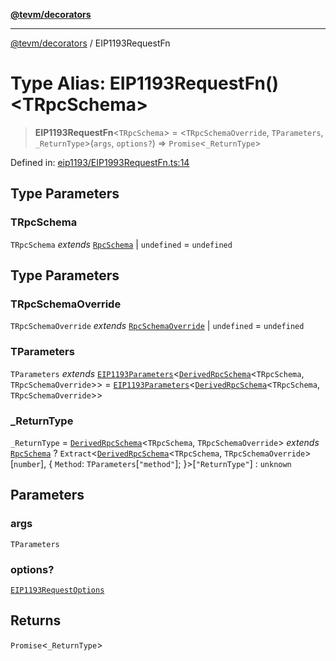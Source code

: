 [**@tevm/decorators**](../README.md)

***

[@tevm/decorators](../globals.md) / EIP1193RequestFn

# Type Alias: EIP1193RequestFn()\<TRpcSchema\>

> **EIP1193RequestFn**\<`TRpcSchema`\> = \<`TRpcSchemaOverride`, `TParameters`, `_ReturnType`\>(`args`, `options?`) => `Promise`\<`_ReturnType`\>

Defined in: [eip1193/EIP1993RequestFn.ts:14](https://github.com/evmts/tevm-monorepo/blob/main/packages/decorators/src/eip1193/EIP1993RequestFn.ts#L14)

## Type Parameters

### TRpcSchema

`TRpcSchema` *extends* [`RpcSchema`](RpcSchema.md) \| `undefined` = `undefined`

## Type Parameters

### TRpcSchemaOverride

`TRpcSchemaOverride` *extends* [`RpcSchemaOverride`](RpcSchemaOverride.md) \| `undefined` = `undefined`

### TParameters

`TParameters` *extends* [`EIP1193Parameters`](EIP1193Parameters.md)\<[`DerivedRpcSchema`](DerivedRpcSchema.md)\<`TRpcSchema`, `TRpcSchemaOverride`\>\> = [`EIP1193Parameters`](EIP1193Parameters.md)\<[`DerivedRpcSchema`](DerivedRpcSchema.md)\<`TRpcSchema`, `TRpcSchemaOverride`\>\>

### _ReturnType

`_ReturnType` = [`DerivedRpcSchema`](DerivedRpcSchema.md)\<`TRpcSchema`, `TRpcSchemaOverride`\> *extends* [`RpcSchema`](RpcSchema.md) ? `Extract`\<[`DerivedRpcSchema`](DerivedRpcSchema.md)\<`TRpcSchema`, `TRpcSchemaOverride`\>\[`number`\], \{ `Method`: `TParameters`\[`"method"`\]; \}\>\[`"ReturnType"`\] : `unknown`

## Parameters

### args

`TParameters`

### options?

[`EIP1193RequestOptions`](EIP1193RequestOptions.md)

## Returns

`Promise`\<`_ReturnType`\>
